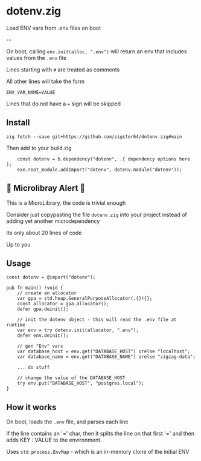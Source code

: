 # dotenv.zig
Load ENV vars from .env files on boot 

-- 

On boot, calling `env.init(alloc, ".env")` will return an env that 
includes values from the `.env` file

Lines starting with `#` are treated as comments

All other lines will take the form 

```
ENV_VAR_NAME=VALUE
```

Lines that do not have a `=` sign will be skipped

## Install

```
zig fetch --save git+https://github.com/zigster64/dotenv.zig#main
```

Then add to your build.zig

```zig
    const dotenv = b.dependency("dotenv", .{ dependency options here );
    exe.root_module.addImport("dotenv", dotenv.module("dotenv"));
```

## 🤮 Microlibray Alert 🤮

This is a MicroLibrary, the code is trivial enough

Consider just copypasting the file `dotenv.zig` into your project instead of adding yet another microdependency

Its only about 20 lines of code

Up to you

## Usage

```zig
const dotenv = @import("dotenv");

pub fn main() !void {
    // create an allocator
    var gpa = std.heap.GeneralPurposeAllocator(.{}){};
    const allocator = gpa.allocator();
    defer gpa.deinit();

    // init the dotenv object - this will read the .env file at runtime
    var env = try dotenv.init(allocator, ".env");
    defer env.deinit();

    // gen "Env" vars
    var database_host = env.get("DATABASE_HOST") orelse "localhost";
    var database_name = env.get("DATABASE_NAME") orelse "zigzag-data";

    ... do stuff

    // change the value of the DATABASE_HOST
    try env.put("DATABASE_HOST", "postgres.local");
}
```

## How it works

On boot, loads the `.env` file, and parses each line


If the line contains an '=' char, then it splits the line on that first '=' and then 
adds KEY : VALUE to the environment.

Uses `std.process.EnvMap` - which is an in-memory clone of the initial ENV


